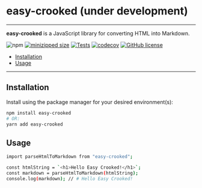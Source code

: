 # easy-crooked (under development)

---

**easy-crooked** is a JavaScript library for converting HTML into Markdown.

![npm](https://img.shields.io/npm/v/easy-crooked)
[![minizipped size](https://badgen.net/bundlephobia/minzip/easy-crooked)](https://bundlephobia.com/result?p=easy-crooked)
[![Tests](https://github.com/iamkhan21/easy-crooked/workflows/CI/badge.svg)](https://github.com/iamkhan21/easy-crooked/actions)
[![codecov](https://codecov.io/gh/iamkhan21/easy-crooked/branch/master/graph/badge.svg)](https://codecov.io/gh/iamkhan21/easy-crooked)
[![GitHub license](https://img.shields.io/github/license/iamkhan21/easy-crooked?style=flat)](https://github.com/iamkhan21/easy-crooked/blob/master/LICENSE)

* [Installation](#installation)
* [Usage](#usage)

---

## Installation
Install using the package manager for your desired environment(s):
``` bash
npm install easy-crooked
# OR:
yarn add easy-crooked
```

## Usage
``` bash
import parseHtmlToMarkdown from "easy-crooked";

const htmlString = `<h1>Hello Easy Crooked!</h1>`;
const markdown = parseHtmlToMarkdown(htmlString);
console.log(markdown); // # Hello Easy Crooked!
```

